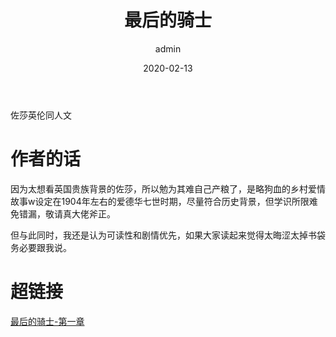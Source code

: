 ﻿---
layout:     post
title:      最后的骑士
date:       2020-02-13
author:     admin
header-img: img/test.JPG
catalog: true
tags:
    - 七星鱼
---

佐莎英伦同人文

# 作者的话
因为太想看英国贵族背景的佐莎，所以勉为其难自己产粮了，是略狗血的乡村爱情故事w设定在1904年左右的爱德华七世时期，尽量符合历史背景，但学识所限难免错漏，敬请真大佬斧正。

但与此同时，我还是认为可读性和剧情优先，如果大家读起来觉得太晦涩太掉书袋务必要跟我说。

# 超链接
[最后的骑士-第一章](http://qixingyu887.lofter.com/post/1f9cb83b_12e95c305)